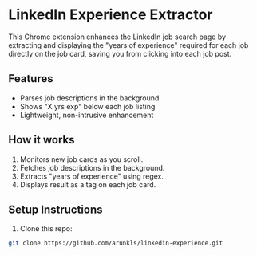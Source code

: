 # LinkedIn Experience Extractor

This Chrome extension enhances the LinkedIn job search page by extracting and displaying the "years of experience" required for each job directly on the job card, saving you from clicking into each job post.

## Features

- Parses job descriptions in the background
- Shows "X yrs exp" below each job listing
- Lightweight, non-intrusive enhancement

## How it works

1. Monitors new job cards as you scroll.
2. Fetches job descriptions in the background.
3. Extracts "years of experience" using regex.
4. Displays result as a tag on each job card.

## Setup Instructions

1. Clone this repo:

```bash
git clone https://github.com/arunkls/linkedin-experience.git
